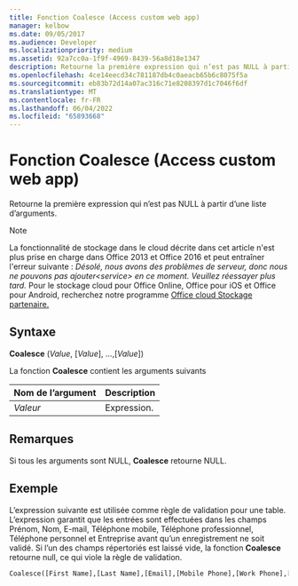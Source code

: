 ```yaml
---
title: Fonction Coalesce (Access custom web app)
manager: kelbow
ms.date: 09/05/2017
ms.audience: Developer
ms.localizationpriority: medium
ms.assetid: 92a7cc0a-1f9f-4969-8439-56a8d18e1347
description: Retourne la première expression qui n’est pas NULL à partir d’une liste d’arguments.
ms.openlocfilehash: 4ce14eecd34c781187db4c0aeacb65b6c8075f5a
ms.sourcegitcommit: eb83b72d14a07ac316c71e8208397d1c7046f6df
ms.translationtype: MT
ms.contentlocale: fr-FR
ms.lasthandoff: 06/04/2022
ms.locfileid: "65893668"
---
```

# <a name="coalesce-function-access-custom-web-app"></a>Fonction Coalesce (Access custom web app)

Retourne la première expression qui n’est pas NULL à partir d’une liste d’arguments.
  
> [!NOTE]
> La fonctionnalité de stockage dans le cloud décrite dans cet article n'est plus prise en charge dans Office 2013 et Office 2016 et peut entraîner l'erreur suivante : *Désolé, nous avons des problèmes de serveur, donc nous ne pouvons pas ajouter\<service\> en ce moment. Veuillez réessayer plus tard.*
> Pour le stockage cloud pour Office Online, Office pour iOS et Office pour Android, recherchez notre programme [Office cloud Stockage partenaire.](/microsoft-365/cloud-storage-partner-program/online/overview)
  
## <a name="syntax"></a>Syntaxe

**Coalesce** (*Value*, [*Value*], ...,[*Value*])
  
La fonction **Coalesce** contient les arguments suivants
  
|**Nom de l’argument**|**Description**|
|:-----|:-----|
| *Valeur*  <br/> |Expression. |

## <a name="remarks"></a>Remarques

Si tous les arguments sont NULL, **Coalesce** retourne NULL.
  
## <a name="example"></a>Exemple

L’expression suivante est utilisée comme règle de validation pour une table. L’expression garantit que les entrées sont effectuées dans les champs Prénom, Nom, E-mail, Téléphone mobile, Téléphone professionnel, Téléphone personnel et Entreprise avant qu’un enregistrement ne soit validé. Si l’un des champs répertoriés est laissé vide, la fonction **Coalesce** retourne null, ce qui viole la règle de validation.
  
```vb
Coalesce([First Name],[Last Name],[Email],[Mobile Phone],[Work Phone],[Home Phone],[Company]) Is Not Null
```
